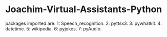 # Joachim-Virtual-Assistants-Python
packages imported are:
1: Speech_recognition.
2: pyttsx3.
3: pywhatkit.
4: datetime.
5: wikipedia.
6: pyjokes.
7: pyAudio.

<!-- For some reason pip does not work, instead you could try first installing "pipwin" if you don't already have it Open a cmd and paste this:

pip install pipwin
and then install PyAudio using:

pipwin install pyaudio
It should work. But if you don't want to use pipwin.. just install it and then uninstall it afterwards by simply using:

pip uninstall pipwin -->


